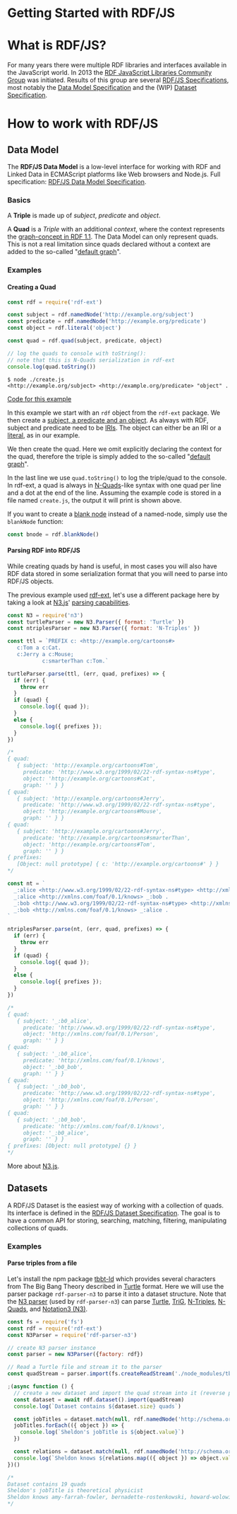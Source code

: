 <!-- TITLE: Getting Started with RDF/JS -->
<!-- SUBTITLE: A short guide through RDF/JS basics  -->

# Getting Started with RDF/JS

# What is RDF/JS?

For many years there were multiple RDF libraries and interfaces available in the JavaScript world. In 2013 the [RDF JavaScript Libraries Community Group](https://www.w3.org/community/rdfjs/) was initiated. Results of this group are several [RDF/JS Specifications](http://rdf.js.org/), most notably the [Data Model Specification](http://rdf.js.org/data-model-spec/) and the (WIP) [Dataset Specification](https://rdf.js.org/dataset-spec/).

# How to work with RDF/JS

## Data Model

The **RDF/JS Data Model** is a low-level interface for working with RDF and Linked Data in ECMAScript platforms like Web browsers and Node.js. Full specification: [RDF/JS Data Model Specification](http://rdf.js.org/data-model-spec/).

### Basics

A **Triple** is made up of *subject*, *predicate* and *object*.

A **Quad** is a *Triple* with an additional *context*, where the context represents the [graph-concept in RDF 1.1](https://www.w3.org/TR/rdf11-primer/#section-multiple-graphs). The Data Model can only represent quads. This is not a real limitation since quads declared without a context are added to the so-called "[default graph](http://rdf.js.org/data-model-spec/#dom-quad-graph)".


### Examples

#### Creating a Quad

```js
const rdf = require('rdf-ext')

const subject = rdf.namedNode('http://example.org/subject') 
const predicate = rdf.namedNode('http://example.org/predicate')
const object = rdf.literal('object')

const quad = rdf.quad(subject, predicate, object)

// log the quads to console with toString():
// note that this is N-Quads serialization in rdf-ext
console.log(quad.toString())
```

```shell
$ node ./create.js
<http://example.org/subject> <http://example.org/predicate> "object" .
```

[Code for this example](https://github.com/rdf-ext/rdf-examples/blob/develop/rdf-ext-basics.js)

In this example we start with an `rdf` object from the `rdf-ext` package. We then create a [subject, a predicate and an object](https://www.w3.org/TR/rdf11-primer/#section-triple). As always with RDF, subject and predicate need to be [IRIs](https://www.w3.org/TR/rdf11-primer/#section-IRI). The object can either be an IRI or a [literal](https://www.w3.org/TR/rdf11-primer/#section-literal), as in our example.

We then create the quad. Here we omit explicitly declaring the context for the quad, therefore the triple is simply added to the so-called "[default graph](http://rdf.js.org/#dom-quad-graph)".

In the last line we use `quad.toString()` to log the triple/quad to the console. In rdf-ext, a quad is always in [N-Quads](https://www.w3.org/TR/n-quads/)-like syntax with one quad per line and a dot at the end of the line. Assuming the example code is stored in a file named `create.js`, the output it will print is shown above.

If you want to create a [blank node](https://www.w3.org/TR/rdf11-primer/#section-blank-node) instead of a named-node, simply use the `blankNode` function:

```js
const bnode = rdf.blankNode()
```

#### Parsing RDF into RDF/JS

While creating quads by hand is useful, in most cases you will also have RDF data stored in some serialization format that you will need to parse into RDF/JS objects.

The previous example used [rdf-ext](https://github.com/rdf-ext/rdf-ext), let's use a different package here by taking a look at [N3.js](https://github.com/rdfjs/N3.js)' [parsing capabilities](https://github.com/rdfjs/N3.js#parsing).

```js
const N3 = require('n3')
const turtleParser = new N3.Parser({ format: 'Turtle' })
const ntriplesParser = new N3.Parser({ format: 'N-Triples' })

const ttl = `PREFIX c: <http://example.org/cartoons#>
   c:Tom a c:Cat.
   c:Jerry a c:Mouse;
           c:smarterThan c:Tom.`

turtleParser.parse(ttl, (err, quad, prefixes) => {
  if (err) {
    throw err
  }
  if (quad) {
    console.log({ quad });
  }
  else {
    console.log({ prefixes });
  }
})

/*
{ quad:
   { subject: 'http://example.org/cartoons#Tom',
     predicate: 'http://www.w3.org/1999/02/22-rdf-syntax-ns#type',
     object: 'http://example.org/cartoons#Cat',
     graph: '' } }
{ quad:
   { subject: 'http://example.org/cartoons#Jerry',
     predicate: 'http://www.w3.org/1999/02/22-rdf-syntax-ns#type',
     object: 'http://example.org/cartoons#Mouse',
     graph: '' } }
{ quad:
   { subject: 'http://example.org/cartoons#Jerry',
     predicate: 'http://example.org/cartoons#smarterThan',
     object: 'http://example.org/cartoons#Tom',
     graph: '' } }
{ prefixes:
   [Object: null prototype] { c: 'http://example.org/cartoons#' } }
*/

const nt = `
  _:alice <http://www.w3.org/1999/02/22-rdf-syntax-ns#type> <http://xmlns.com/foaf/0.1/Person> .
  _:alice <http://xmlns.com/foaf/0.1/knows> _:bob .
  _:bob <http://www.w3.org/1999/02/22-rdf-syntax-ns#type> <http://xmlns.com/foaf/0.1/Person> .
  _:bob <http://xmlns.com/foaf/0.1/knows> _:alice .
`

ntriplesParser.parse(nt, (err, quad, prefixes) => {
  if (err) {
    throw err
  }
  if (quad) {
    console.log({ quad });
  }
  else {
    console.log({ prefixes });
  }
})

/*
{ quad:
   { subject: '_:b0_alice',
     predicate: 'http://www.w3.org/1999/02/22-rdf-syntax-ns#type',
     object: 'http://xmlns.com/foaf/0.1/Person',
     graph: '' } }
{ quad:
   { subject: '_:b0_alice',
     predicate: 'http://xmlns.com/foaf/0.1/knows',
     object: '_:b0_bob',
     graph: '' } }
{ quad:
   { subject: '_:b0_bob',
     predicate: 'http://www.w3.org/1999/02/22-rdf-syntax-ns#type',
     object: 'http://xmlns.com/foaf/0.1/Person',
     graph: '' } }
{ quad:
   { subject: '_:b0_bob',
     predicate: 'http://xmlns.com/foaf/0.1/knows',
     object: '_:b0_alice',
     graph: '' } }
{ prefixes: [Object: null prototype] {} }
*/
```

More about [N3.js](https://github.com/rdfjs/N3.js/blob/master/README.md).

## Datasets

A RDF/JS Dataset is the easiest way of working with a collection of quads. Its interface is defined in the [RDF/JS Dataset Specification](https://rdf.js.org/dataset-spec/). The goal is to have a common API for storing, searching, matching, filtering, manipulating collections of quads.

### Examples

#### Parse triples from a file

Let's install the npm package [tbbt-ld](https://www.npmjs.com/package/tbbt-ld) which provides several characters from The Big Bang Theory described in [Turtle](https://www.w3.org/TR/turtle/) format. Here we will use the parser package `rdf-parser-n3` to parse it into a dataset structure. Note that the [N3 parser](https://github.com/rdfjs/N3.js) (used by `rdf-parser-n3`) can parse [Turtle](https://www.w3.org/TR/turtle/), [TriG](https://www.w3.org/TR/trig/), [N-Triples](https://www.w3.org/TR/n-triples/), [N-Quads](https://www.w3.org/TR/n-quads/), and [Notation3 (N3)](https://www.w3.org/TeamSubmission/n3/).

```js
const fs = require('fs')
const rdf = require('rdf-ext')
const N3Parser = require('rdf-parser-n3')

// create N3 parser instance
const parser = new N3Parser({factory: rdf})

// Read a Turtle file and stream it to the parser
const quadStream = parser.import(fs.createReadStream('./node_modules/tbbt-ld/data/person/sheldon-cooper.ttl'))

;(async function () {
  // create a new dataset and import the quad stream into it (reverse pipe) with Promise API
  const dataset = await rdf.dataset().import(quadStream)
  console.log(`Dataset contains ${dataset.size} quads`)

  const jobTitles = dataset.match(null, rdf.namedNode('http://schema.org/jobTitle')).toArray()
  jobTitles.forEach(({ object }) => {
    console.log(`Sheldon's jobTitle is ${object.value}`)
  })

  const relations = dataset.match(null, rdf.namedNode('http://schema.org/knows')).toArray()
  console.log(`Sheldon knows ${relations.map(({ object }) => object.value).join(', ')}`)
})()

/*
Dataset contains 19 quads
Sheldon's jobTitle is theoretical physicist
Sheldon knows amy-farrah-fowler, bernadette-rostenkowski, howard-wolowitz, leonard-hofstadter, penny, rajesh-koothrappali, stuart-bloom
*/
```
